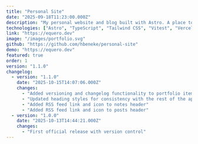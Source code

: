 ```yaml
---
title: "Personal Site"
date: "2025-09-18T11:23:00.000Z"
description: "My personal website and blog built with Astro. A place to showcase my work, share thoughts, and maintain my professional presence online."
technologies: ["Astro", "TypeScript", "Tailwind CSS", "Vitest", "Vercel"]
link: "https://equero.dev"
image: "/images/portfolio.svg"
github: "https://github.com/hbeneke/personal-site"
demo: "https://equero.dev"
featured: true
order: 1
version: "1.1.0"
changelog:
  - version: "1.1.0"
    date: "2025-10-15T14:07:06.000Z"
    changes:
      - "Added versioning and changelog functionality to portfolio items"
      - "Updated heading styles for consistency with the rest of the app"
      - "Added RSS feed link and icon to notes header"
      - "Added RSS feed link and icon to posts header"
  - version: "1.0.0"
    date: "2025-10-13T14:44:21.000Z"
    changes:
      - "First official release with version control"
---
```

